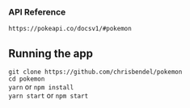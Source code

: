 ### API Reference
```https://pokeapi.co/docsv1/#pokemon```  
  
## Running the app  
```git clone https://github.com/chrisbendel/pokemon```  
```cd pokemon```  
```yarn``` or ```npm install```  
```yarn start``` or ```npm start```  